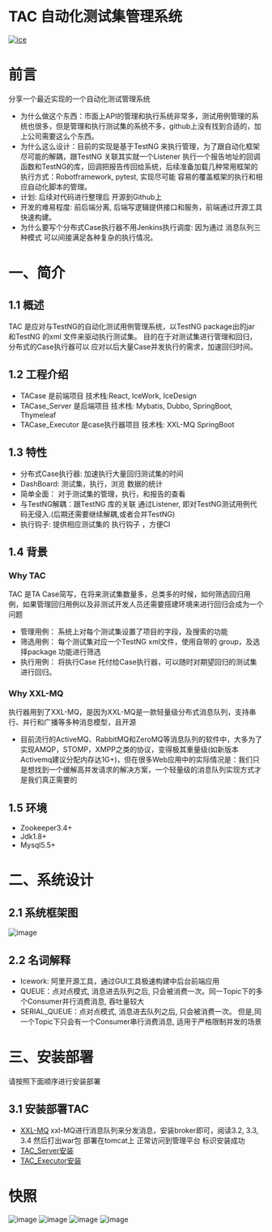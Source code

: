 # TAC 自动化测试集管理系统
[![ice](https://img.shields.io/badge/developing%20with-ICE-2077ff.svg)](https://github.com/alibaba/ice)

# 前言
分享一个最近实现的一个自动化测试管理系统
- 为什么做这个东西：市面上API的管理和执行系统非常多，测试用例管理的系统也很多，但是管理和执行测试集的系统不多，github上没有找到合适的，加上公司需要这么个东西。
- 为什么这么设计：目前的实现是基于TestNG 来执行管理，为了跟自动化框架尽可能的解耦，跟TestNG 关联其实就一个Listener 执行一个报告地址的回调函数和TestNG的库，回调把报告传回给系统，后续准备加载几种常用框架的 执行方式：Robotframework, pytest, 实现尽可能 容易的覆盖框架的执行和相应自动化脚本的管理。
- 计划: 后续对代码进行整理后 开源到Github上
- 开发的难易程度: 前后端分离, 后端写逻辑提供接口和服务，前端通过开源工具快速构建。
- 为什么要写个分布式Case执行器不用Jenkins执行调度: 因为通过 消息队列三种模式 可以间接满足各种复杂的执行情况。

# 一、简介
## 1.1 概述
TAC 是应对与TestNG的自动化测试用例管理系统，以TestNG package出的jar 和TestNG 的xml 文件来驱动执行测试集。
目的在于对测试集进行管理和回归，分布式的Case执行器可以 应对以后大量Case并发执行的需求，加速回归时间。

## 1.2 工程介绍
- TACase 是前端项目 技术栈:React, IceWork, IceDesign
- TACase_Server 是后端项目 技术栈: Mybatis, Dubbo, SpringBoot, Thymeleaf
- TACase_Executor 是case执行器项目 技术栈: XXL-MQ SpringBoot

## 1.3 特性
- 分布式Case执行器: 加速执行大量回归测试集的时间
- DashBoard: 测试集，执行，浏览 数据的统计
- 简单全面： 对于测试集的管理，执行，和报告的查看
- 与TestNG解耦：跟TestNG 库的关联 通过Listener, 即对TestNG测试用例代码无侵入.(后期还需要继续解耦,或者合并TestNG)
- 执行钩子: 提供相应测试集的 执行钩子 ，方便CI

## 1.4 背景
### Why TAC
TAC 是TA Case简写，在将来测试集数量多，总类多的时候，如何筛选回归用例，如果管理回归用例以及非测试开发人员还需要搭建环境来进行回归会成为一个问题
- 管理用例： 系统上对每个测试集设置了项目的字段，及搜索的功能
- 筛选用例： 每个测试集对应一个TestNG xml文件，使用自带的 group，及选择package 功能进行筛选
- 执行用例： 将执行Case 托付给Case执行器，可以随时对期望回归的测试集进行回归。

### Why XXL-MQ
执行器用到了XXL-MQ，是因为XXL-MQ是一款轻量级分布式消息队列，支持串行、并行和广播等多种消息模型，且开源
- 目前流行的ActiveMQ、RabbitMQ和ZeroMQ等消息队列的软件中，大多为了实现AMQP，STOMP，XMPP之类的协议，变得极其重量级(如新版本Activemq建议分配内存达1G+)，但在很多Web应用中的实际情况是：我们只是想找到一个缓解高并发请求的解决方案，一个轻量级的消息队列实现方式才是我们真正需要的

## 1.5 环境
- Zookeeper3.4+
- Jdk1.8+
- Mysql5.5+

# 二、系统设计
## 2.1 系统框架图
![image](https://github.com/yili1992/TAC/raw/master/assets/1.png)


## 2.2 名词解释
- Icework: 阿里开源工具，通过GUI工具极速构建中后台前端应用
- QUEUE：点对点模式, 消息进去队列之后, 只会被消费一次。同一Topic下的多个Consumer并行消费消息, 吞吐量较大
- SERIAL_QUEUE：点对点模式, 消息进去队列之后, 只会被消费一次。 但是,同一个Topic下只会有一个Consumer串行消费消息, 适用于严格限制并发的场景

# 三、安装部署
请按照下面顺序进行安装部署
## 3.1 安装部署TAC
- [XXL-MQ](http://www.xuxueli.com/xxl-mq/#/) xxl-MQ进行消息队列来分发消息，安装broker即可，阅读3.2, 3.3, 3.4 然后打出war包 部署在tomcat上 正常访问到管理平台 标识安装成功
- [TAC_Server安装](https://github.com/yili1992/TAC/raw/master/TACase_Server/README.md)
- [TAC_Executor安装](https://github.com/yili1992/TAC/raw/master/TACase_Executor/README.md)

# 快照
![image](https://github.com/yili1992/TAC/raw/master/assets/2.png)
![image](https://github.com/yili1992/TAC/raw/master/assets/3.png)
![image](https://github.com/yili1992/TAC/raw/master/assets/4.png)
![image](https://github.com/yili1992/TAC/raw/master/assets/5.png)

